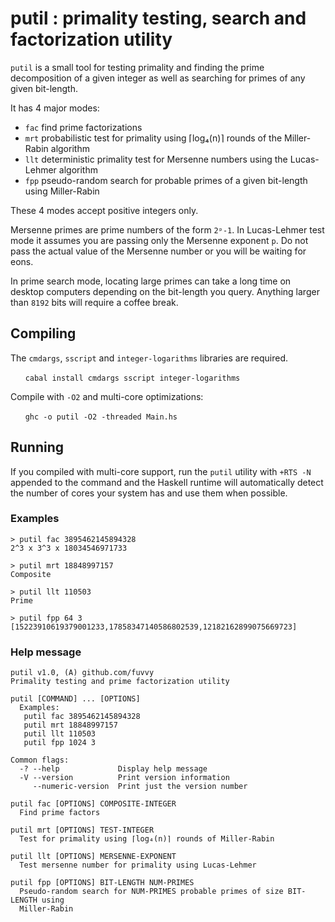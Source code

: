 # putil : primality testing, search and factorization utility

`putil` is a small tool for testing primality and finding the prime decomposition of a given integer as well as searching for primes of any given bit-length.

It has 4 major modes:
* `fac` find prime factorizations
* `mrt` probabilistic test for primality using ⌈log₄(n)⌉ rounds of the Miller-Rabin algorithm
* `llt` deterministic primality test for Mersenne numbers using the Lucas-Lehmer algorithm
* `fpp` pseudo-random search for probable primes of a given bit-length using Miller-Rabin

These 4 modes accept positive integers only.

Mersenne primes are prime numbers of the form `2ᵖ-1`. In Lucas-Lehmer test mode it assumes you are passing only the Mersenne exponent `p`. Do not pass the actual value of the Mersenne number or you will be waiting for eons.

In prime search mode, locating large primes can take a long time on desktop computers depending on the bit-length you query. Anything larger than `8192` bits will require a coffee break.

## Compiling

The `cmdargs`, `sscript` and `integer-logarithms` libraries are required.

&nbsp;&nbsp;&nbsp;&nbsp;&nbsp;&nbsp;`cabal install cmdargs sscript integer-logarithms`

Compile with `-O2` and multi-core optimizations:

&nbsp;&nbsp;&nbsp;&nbsp;&nbsp;&nbsp;`ghc -o putil -O2 -threaded Main.hs`

## Running

If you compiled with multi-core support, run the `putil` utility with `+RTS -N ` appended to the command and the Haskell runtime will automatically detect the number of cores your system has and use them when possible.

### Examples

```
> putil fac 3895462145894328
2^3 x 3^3 x 18034546971733

> putil mrt 18848997157
Composite

> putil llt 110503
Prime

> putil fpp 64 3
[15223910619379001233,17858347140586802539,12182162899075669723]
```

### Help message

```
putil v1.0, (A) github.com/fuvvy
Primality testing and prime factorization utility

putil [COMMAND] ... [OPTIONS]
  Examples:
   putil fac 3895462145894328
   putil mrt 18848997157
   putil llt 110503
   putil fpp 1024 3

Common flags:
  -? --help             Display help message
  -V --version          Print version information
     --numeric-version  Print just the version number

putil fac [OPTIONS] COMPOSITE-INTEGER
  Find prime factors

putil mrt [OPTIONS] TEST-INTEGER
  Test for primality using ⌈log₄(n)⌉ rounds of Miller-Rabin

putil llt [OPTIONS] MERSENNE-EXPONENT
  Test mersenne number for primality using Lucas-Lehmer

putil fpp [OPTIONS] BIT-LENGTH NUM-PRIMES
  Pseudo-random search for NUM-PRIMES probable primes of size BIT-LENGTH using
  Miller-Rabin
```
